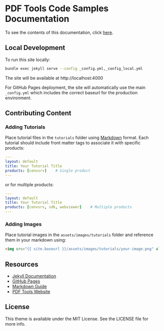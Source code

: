 # PDF Tools Code Samples Documentation

To see the contents of this documentation, click [here](https://pdf-tools.github.io/pdf_code_samples/).

## Local Development

To run this site locally:

```bash
bundle exec jekyll serve --config _config.yml,_config_local.yml
```

The site will be available at http://localhost:4000

For GitHub Pages deployment, the site will automatically use the main `_config.yml` which includes the correct baseurl for the production environment.

## Contributing Content

### Adding Tutorials

Place tutorial files in the `tutorials` folder using [Markdown](https://www.markdownguide.org/) format. Each tutorial should include front matter tags to associate it with specific products:

```yaml
---
layout: default
title: Your Tutorial Title
products: [convsrv]    # Single product
---
```

or for multiple products:

```yaml
---
layout: default
title: Your Tutorial Title
products: [convsrv, sdk, webviewer]    # Multiple products
---
```

### Adding Images

Place tutorial images in the `assets/images/tutorials` folder and reference them in your markdown using:

```markdown
<img src="{{ site.baseurl }}/assets/images/tutorials/your-image.png" alt="Image Description" width="25%" />
```

## Resources

- [Jekyll Documentation](https://jekyllrb.com/docs/)
- [GitHub Pages](https://docs.github.com/en/pages)
- [Markdown Guide](https://www.markdownguide.org/)
- [PDF Tools Website](https://www.pdf-tools.com/)

## License

This theme is available under the MIT License. See the LICENSE file for more info.

